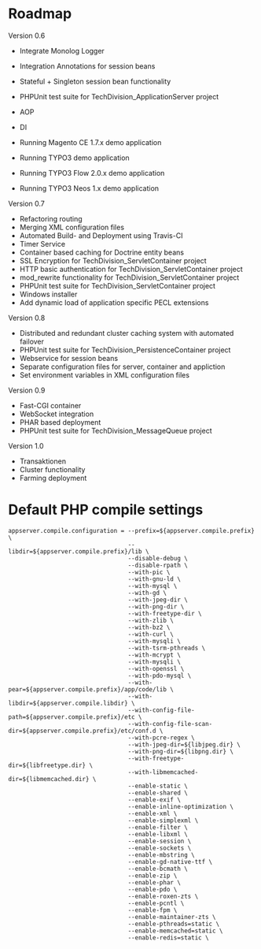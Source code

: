 # Roadmap

Version 0.6

* Integrate Monolog Logger
* Integration Annotations for session beans
* Stateful + Singleton session bean functionality
* PHPUnit test suite for TechDivision_ApplicationServer project
* AOP
* DI

* Running Magento CE 1.7.x demo application
* Running TYPO3 demo application
* Running TYPO3 Flow 2.0.x demo application
* Running TYPO3 Neos 1.x demo application

Version 0.7

* Refactoring routing
* Merging XML configuration files
* Automated Build- and Deployment using Travis-CI
* Timer Service
* Container based caching for Doctrine entity beans
* SSL Encryption for TechDivision_ServletContainer project
* HTTP basic authentication for TechDivision_ServletContainer project
* mod_rewrite functionality for TechDivision_ServletContainer project
* PHPUnit test suite for TechDivision_ServletContainer project
* Windows installer
* Add dynamic load of application specific PECL extensions

Version 0.8

* Distributed and redundant cluster caching system with automated failover
* PHPUnit test suite for TechDivision_PersistenceContainer project
* Webservice for session beans
* Separate configuration files for server, container and appliction
* Set environment variables in XML configuration files

Version 0.9

* Fast-CGI container
* WebSocket integration
* PHAR based deployment
* PHPUnit test suite for TechDivision_MessageQueue project

Version 1.0

* Transaktionen
* Cluster functionality
* Farming deployment

# Default PHP compile settings
	
```
appserver.compile.configuration = --prefix=${appserver.compile.prefix} \
								  --libdir=${appserver.compile.prefix}/lib \
								  --disable-debug \
								  --disable-rpath \
								  --with-pic \
								  --with-gnu-ld \
								  --with-mysql \
								  --with-gd \
								  --with-jpeg-dir \
								  --with-png-dir \
								  --with-freetype-dir \
								  --with-zlib \
								  --with-bz2 \
								  --with-curl \
			 					  --with-mysqli \
								  --with-tsrm-pthreads \
								  --with-mcrypt \
								  --with-mysqli \
								  --with-openssl \
								  --with-pdo-mysql \
								  --with-pear=${appserver.compile.prefix}/app/code/lib \
								  --with-libdir=${appserver.compile.libdir} \
								  --with-config-file-path=${appserver.compile.prefix}/etc \
								  --with-config-file-scan-dir=${appserver.compile.prefix}/etc/conf.d \
								  --with-pcre-regex \
								  --with-jpeg-dir=${libjpeg.dir} \
								  --with-png-dir=${libpng.dir} \
								  --with-freetype-dir=${libfreetype.dir} \
								  --with-libmemcached-dir=${libmemcached.dir} \
								  --enable-static \
								  --enable-shared \
								  --enable-exif \
								  --enable-inline-optimization \
								  --enable-xml \
								  --enable-simplexml \
								  --enable-filter \
								  --enable-libxml \
								  --enable-session \
								  --enable-sockets \
								  --enable-mbstring \
								  --enable-gd-native-ttf \
								  --enable-bcmath \
								  --enable-zip \
								  --enable-phar \
								  --enable-pdo \
								  --enable-roxen-zts \
								  --enable-pcntl \
								  --enable-fpm \
								  --enable-maintainer-zts \
								  --enable-pthreads=static \
								  --enable-memcached=static \
								  --enable-redis=static \
```